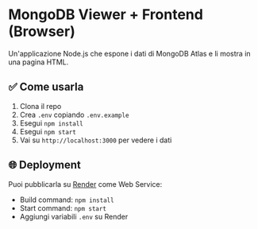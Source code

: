 # MongoDB Viewer + Frontend (Browser)

Un'applicazione Node.js che espone i dati di MongoDB Atlas e li mostra in una pagina HTML.

## ✅ Come usarla

1. Clona il repo
2. Crea `.env` copiando `.env.example`
3. Esegui `npm install`
4. Esegui `npm start`
5. Vai su `http://localhost:3000` per vedere i dati

## 🌐 Deployment

Puoi pubblicarla su [Render](https://render.com) come Web Service:
- Build command: `npm install`
- Start command: `npm start`
- Aggiungi variabili `.env` su Render


